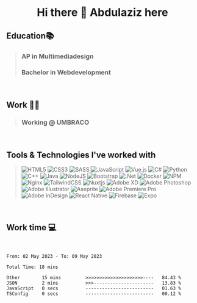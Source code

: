 <h1 style="text-align:center">Hi there 👋 Abdulaziz here</h1>  

<h2>Education📚</h2>

> <h3>AP in Multimediadesign</h3>
> <h3>Bachelor in Webdevelopment</h3>

<br/>

<h2>Work 👨‍💻</h2>

> <h3>Working @ UMBRACO</h3>

<br/>

<h2>Tools & Technologies I've worked with</h2>

> ![HTML5](https://img.shields.io/badge/html5-%23E34F26.svg?style=for-the-badge&logo=html5&logoColor=white)
> ![CSS3](https://img.shields.io/badge/css3-%231572B6.svg?style=for-the-badge&logo=css3&logoColor=white)
> ![SASS](https://img.shields.io/badge/SASS-hotpink.svg?style=for-the-badge&logo=SASS&logoColor=white)
> ![JavaScript](https://img.shields.io/badge/javascript-%23323330.svg?style=for-the-badge&logo=javascript&logoColor=%23F7DF1E)
> ![Vue.js](https://img.shields.io/badge/vuejs-%2335495e.svg?style=for-the-badge&logo=vuedotjs&logoColor=%234FC08D)
> ![C#](https://img.shields.io/badge/c%23-%23239120.svg?style=for-the-badge&logo=c-sharp&logoColor=white)
> ![Python](https://img.shields.io/badge/python-3670A0?style=for-the-badge&logo=python&logoColor=ffdd54)
> ![C++](https://img.shields.io/badge/c++-%2300599C.svg?style=for-the-badge&logo=c%2B%2B&logoColor=white)
> ![Java](https://img.shields.io/badge/java-%23ED8B00.svg?style=for-the-badge&logo=java&logoColor=white)
> ![NodeJS](https://img.shields.io/badge/node.js-6DA55F?style=for-the-badge&logo=node.js&logoColor=white)
> ![Bootstrap](https://img.shields.io/badge/bootstrap-%23563D7C.svg?style=for-the-badge&logo=bootstrap&logoColor=white)
> ![.Net](https://img.shields.io/badge/.NET-5C2D91?style=for-the-badge&logo=.net&logoColor=white)
> ![Docker](https://img.shields.io/badge/docker-%230db7ed.svg?style=for-the-badge&logo=docker&logoColor=white)
> ![NPM](https://img.shields.io/badge/NPM-%23000000.svg?style=for-the-badge&logo=npm&logoColor=white)
> ![Nginx](https://img.shields.io/badge/nginx-%23009639.svg?style=for-the-badge&logo=nginx&logoColor=white)
> ![TailwindCSS](https://img.shields.io/badge/tailwindcss-%2338B2AC.svg?style=for-the-badge&logo=tailwind-css&logoColor=white)
> ![Nuxtjs](https://img.shields.io/badge/Nuxt-002E3B?style=for-the-badge&logo=nuxtdotjs&logoColor=#00DC82)
> ![Adobe XD](https://img.shields.io/badge/Adobe%20XD-470137?style=for-the-badge&logo=Adobe%20XD&logoColor=#FF61F6)
> ![Adobe Photoshop](https://img.shields.io/badge/adobe%20photoshop-%2331A8FF.svg?style=for-the-badge&logo=adobe%20photoshop&logoColor=white)
> ![Adobe Illustrator](https://img.shields.io/badge/adobe%20illustrator-%23FF9A00.svg?style=for-the-badge&logo=adobe%20illustrator&logoColor=white)
> ![Aseprite](https://img.shields.io/badge/Aseprite-FFFFFF?style=for-the-badge&logo=Aseprite&logoColor=#7D929E)
> ![Adobe Premiere Pro](https://img.shields.io/badge/Adobe%20Premiere%20Pro-9999FF.svg?style=for-the-badge&logo=Adobe%20Premiere%20Pro&logoColor=white)
> ![Adobe InDesign](https://img.shields.io/badge/Adobe%20InDesign-49021F?style=for-the-badge&logo=adobeindesign&logoColor=white)
> ![React Native](https://img.shields.io/badge/react_native-%2320232a.svg?style=for-the-badge&logo=react&logoColor=%2361DAFB)
> ![Firebase](https://img.shields.io/badge/firebase-%23039BE5.svg?style=for-the-badge&logo=firebase)
> ![Expo](https://img.shields.io/badge/expo-1C1E24?style=for-the-badge&logo=expo&logoColor=#D04A37)

<br>
<h2>Work time 💻</h2>
<br/>

<!--START_SECTION:waka-->

```text
From: 02 May 2023 - To: 09 May 2023

Total Time: 18 mins

Other        15 mins         >>>>>>>>>>>>>>>>>>>>>----   84.43 %
JSON         2 mins          >>>----------------------   13.83 %
JavaScript   0 secs          -------------------------   01.63 %
TSConfig     0 secs          -------------------------   00.12 %
```

<!--END_SECTION:waka-->

          

